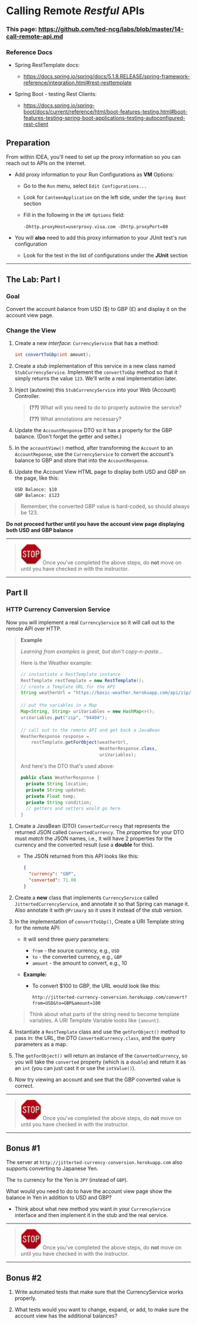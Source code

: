 # Calling Remote *Restful* APIs

### This page: https://github.com/ted-ncg/labs/blob/master/14-call-remote-api.md

### Reference Docs

* Spring RestTemplate docs:
  * https://docs.spring.io/spring/docs/5.1.8.RELEASE/spring-framework-reference/integration.html#rest-resttemplate

* Spring Boot - testing Rest Clients: 
  * https://docs.spring.io/spring-boot/docs/current/reference/html/boot-features-testing.html#boot-features-testing-spring-boot-applications-testing-autoconfigured-rest-client

## Preparation

From within IDEA, you'll need to set up the proxy information so you can reach out to APIs on the internet.

* Add proxy information to your Run Configurations as **VM** Options:

   * Go to the `Run` menu, select `Edit Configurations...`
   * Look for `CanteenApplication` on the left side, under the `Spring Boot` section
   * Fill in the following in the `VM Options` field:

     `-Dhttp.proxyHost=userproxy.visa.com -Dhttp.proxyPort=80`

* You will **also** need to add this proxy information to your JUnit test's run configuration

  * Look for the test in the list of configurations under the **JUnit** section

----

## The Lab: Part I

### Goal

Convert the account balance from USD ($) to GBP (£) and display it on the account view page.

### Change the View

1. Create a new *interface*: `CurrencyService` that has a method:

    ```java
    int convertToGbp(int amount);
    ```

1. Create a _stub_ implementation of this service in a new class named `StubCurrencyService`.
   Implement the `convertToGbp` method so that it simply returns the value `123`. 
   We'll write a real implementation later.

1. Inject (autowire) this `StubCurrencyService` into your Web (Account) Controller.

   > **(??)** What will you need to do to properly autowire the service?
   >
   > **(??)** What annotations are necessary?

1. Update the `AccountResponse` DTO so it has a property for the GBP balance. (Don't forget the getter and setter.)

1. In the `accountView()` method, after transforming the `Account` to an `AccountReponse`, 
   use the `CurrencyService` to convert the account's balance to GBP and store that into the `AccountResponse`.

1. Update the Account View HTML page to display both USD and GBP on the page, like this:
     ```
     USD Balance: $10
     GBP Balance: £123
     ```

> Remember, the converted GBP value is hard-coded, so should always be 123.


**Do not proceed further until you have the account view page displaying both USD and GBP balance**

----

> <img src="stop-sign.jpg" width="56" /> Once you've completed the above steps, do **not** move on until you have checked in with the instructor.

----

## Part II

### HTTP Currency Conversion Service

Now you will implement a real `CurrencyService` so it will call out to the remote API over HTTP.


   > **Example**
   >
   > _Learning from examples is great, but don't copy-n-paste..._
   >
   > Here is the Weather example:
   >
   > ```java
   > // instantiate a RestTemplate instance
   > RestTemplate restTemplate = new RestTemplate();
   > // create a Template URL for the API
   > String weatherUrl = "https://basic-weather.herokuapp.com/api/zip/{zip}";
   >
   > // put the variables in a Map
   > Map<String, String> uriVariables = new HashMap<>();
   > uriVariables.put("zip", "94404");
   >
   > // call out to the remote API and get back a JavaBean
   > WeatherResponse response =
   >     restTemplate.getForObject(weatherUrl, 
   >                               WeatherResponse.class,
   >                               uriVariables);
   > ```
   >
   >
   > And here's the DTO that's used above:
   > 
   > ```java
   > public class WeatherResponse {
   >   private String location;
   >   private String updated;
   >   private Float temp;
   >   private String condition;
   >   // getters and setters would go here
   > }
   > ```


1. Create a JavaBean (DTO) `ConvertedCurrency` that represents the returned JSON called `ConvertedCurrency`.
   The *properties* for your DTO must *match* the JSON names, i.e., 
   it will have 2 properties for the currency and the converted result (use a **double** for this).
   
   * The JSON returned from this API looks like this:
   
     ```json
     {
       "currency": "GBP",
       "converted": 71.00
     }
     ```

1. Create a **new** class that implements `CurrencyService` called `JittertedCurrencyService`,
   and annotate it so that Spring can manage it. Also annotate it with `@Primary` so it uses it
   instead of the *stub* version.

1. In the implementation of `convertToGbp()`, Create a URI Template string for the remote API:

   * It will send three *query* parameters:
       * `from` - the source currency, e.g., `USD`
       * `to` - the converted currency, e.g., `GBP`
       * `amount` - the amount to convert, e.g., 10

   * **Example:**
       * To convert $100 to GBP, the URL would look like this:
         ```
         http://jitterted-currency-conversion.herokuapp.com/convert?from=USD&to=GBP&amount=100
         ```

   > Think about what parts of the string need to become template variables.
   > A URI Template Variable looks like `{amount}`.
   
1. Instantiate a `RestTemplate` class and use the `getForObject()` method to pass in: 
   the URL, the DTO `ConvertedCurrency.class`, and the query parameters as a map.

1. The `getForObject()` will return an instance of the `ConvertedCurrency`, 
   so you will take the `converted` property (which is a `double`) and return it as an `int` (you can just cast it or use the `intValue()`).

1. Now try viewing an account and see that the GBP converted value is correct.

----

> <img src="stop-sign.jpg" width="56" /> Once you've completed the above steps, do **not** move on until you have checked in with the instructor.

----

## Bonus #1

The server at `http://jitterted-currency-conversion.herokuapp.com` also supports converting to Japanese Yen.

The `to` currency for the Yen is `JPY` (instead of `GBP`).

What would you need to do to have the account view page show the balance in Yen in addition to USD and GBP?

* Think about what new method you want in your `CurrencyService` interface and then implement it in the stub and the real service.

----

> <img src="stop-sign.jpg" width="56" /> Once you've completed the above steps, do **not** move on until you have checked in with the instructor.

----

## Bonus #2

1. Write automated tests that make sure that the CurrencyService works properly.

1. What tests would you want to change, expand, or add, to make sure the account view has the additional balances?
